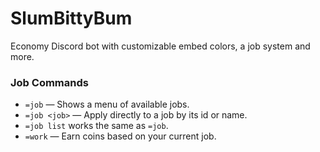 # SlumBittyBum

Economy Discord bot with customizable embed colors, a job system and more.

### Job Commands

- `=job` &mdash; Shows a menu of available jobs.
- `=job <job>` &mdash; Apply directly to a job by its id or name.
- `=job list` works the same as `=job`.
- `=work` &mdash; Earn coins based on your current job.
